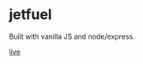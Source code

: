 # jetfuel

Built with vanilla JS and node/express.

[live](https://shielded-savannah-37260.herokuapp.com/)